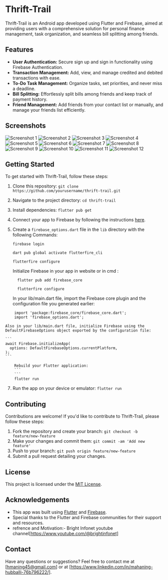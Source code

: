 # Thrift-Trail

Thrift-Trail is an Android app developed using Flutter and Firebase, aimed at providing users with a comprehensive solution for personal finance management, task organization, and seamless bill splitting among friends.

## Features

- **User Authentication:** Secure sign up and sign in functionality using Firebase Authentication.
- **Transaction Management:** Add, view, and manage credited and debited transactions with ease.
- **To-Do Task Management:** Organize tasks, set priorities, and never miss a deadline.
- **Bill Splitting:** Effortlessly split bills among friends and keep track of payment history.
- **Friend Management:** Add friends from your contact list or manually, and manage your friends list efficiently.

## Screenshots

![Screenshot 1](https://github.com/Mahaning/Thrift-traill/assets/screenshots/screenshot1.jpg)
![Screenshot 2](https://github.com/Mahaning/Thrift-traill/assets/screenshots/screenshot2.jpg)
![Screenshot 3](https://github.com/Mahaning/Thrift-traill/assets/screenshots/screenshot3.jpg)
![Screenshot 4](https://github.com/Mahaning/Thrift-traill/assets/screenshots/screenshot4.jpg)
![Screenshot 5](https://github.com/Mahaning/Thrift-traill/assets/screenshots/screenshot5.jpg)
![Screenshot 6](https://github.com/Mahaning/Thrift-traill/assets/screenshots/screenshot6.jpg)
![Screenshot 7](https://github.com/Mahaning/Thrift-traill/assets/screenshots/screenshot7.jpg)
![Screenshot 8](https://github.com/Mahaning/Thrift-traill/assets/screenshots/screenshot8.jpg)
![Screenshot 9](https://github.com/Mahaning/Thrift-traill/assets/screenshots/screenshot9.jpg)
![Screenshot 10](https://github.com/Mahaning/Thrift-traill/assets/screenshots/screenshot10.jpg)
![Screenshot 11](https://github.com/Mahaning/Thrift-traill/assets/screenshots/screenshot11.jpg)
![Screenshot 12](https://github.com/Mahaning/Thrift-traill/assets/screenshots/screenshot12.jpg)

## Getting Started

To get started with Thrift-Trail, follow these steps:

1. Clone this repository: `git clone https://github.com/yourusername/thrift-trail.git`
2. Navigate to the project directory: `cd thrift-trail`
3. Install dependencies: `flutter pub get`
4. Connect your app to Firebase by following the instructions [here](https://firebase.google.com/docs/flutter/setup).
5. Create a `firebase_options.dart` file in the `lib` directory with the following Commands:

   ```
   firebase login
   
   dart pub global activate flutterfire_cli

   flutterfire configure
   ```
   Initialize Firebase in your app in website or in cmd :
   ```
     flutter pub add firebase_core

     flutterfire configure
   ```
   In your lib/main.dart file, import the Firebase core plugin and the configuration file you generated earlier:
```
    import 'package:firebase_core/firebase_core.dart';
    import 'firebase_options.dart';
```
    Also in your lib/main.dart file, initialize Firebase using the DefaultFirebaseOptions object exported by the configuration file:
    
    ```
    await Firebase.initializeApp(
      options: DefaultFirebaseOptions.currentPlatform,
    );
    ```
```
    Rebuild your Flutter application:
    ```
    ```
    flutter run
```

7. Run the app on your device or emulator: `flutter run`

## Contributing

Contributions are welcome! If you'd like to contribute to Thrift-Trail, please follow these steps:

1. Fork the repository and create your branch: `git checkout -b feature/new-feature`
2. Make your changes and commit them: `git commit -am 'Add new feature'`
3. Push to your branch: `git push origin feature/new-feature`
4. Submit a pull request detailing your changes.

## License

This project is licensed under the [MIT License](LICENSE).

## Acknowledgements

- This app was built using [Flutter](https://flutter.dev/) and [Firebase](https://firebase.google.com/).
- Special thanks to the Flutter and Firebase communities for their support and resources.
- refrence and Motivation:- Bright Infonet youtube channel[https://www.youtube.com/@brightinfonet]

## Contact

Have any questions or suggestions? Feel free to contact me at [hmaning45@gmail.com] or at [https://www.linkedin.com/in/mahaning-hubballi-76b796222/].

